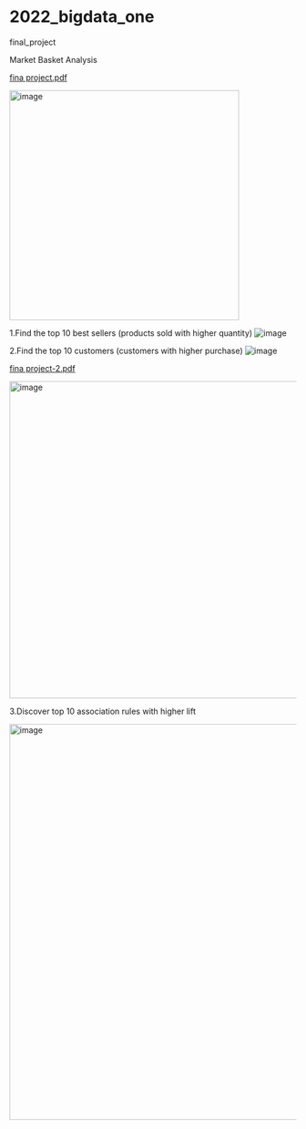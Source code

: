 # 2022_bigdata_one
final_project

Market Basket Analysis

[fina project.pdf](https://github.com/Carly-Yang/bigdata_one_Market-Basket-Analysis/files/13807298/fina.project.pdf)

<img width="403" alt="image" src="https://github.com/Carly-Yang/bigdata_one_Market-Basket-Analysis/assets/110595051/74401777-e6ef-44cd-ac06-4d32d5896ce9">

1.Find the top 10 best sellers (products sold with higher quantity)
![image](https://github.com/Carly-Yang/2022_bigdata_one/assets/110595051/95878979-b3bd-41a4-bf3c-1a429298d476)

2.Find the top 10 customers (customers with higher purchase)
![image](https://github.com/Carly-Yang/2022_bigdata_one/assets/110595051/9a66c65b-b5fe-4bcb-96a8-74cad1511f57)

[fina project-2.pdf](https://github.com/Carly-Yang/bigdata_one_Market-Basket-Analysis/files/13807532/fina.project-2.pdf)

<img width="556" alt="image" src="https://github.com/Carly-Yang/bigdata_one_Market-Basket-Analysis/assets/110595051/ec275d9d-37a9-4c52-8e37-aabb284fbc70">

3.Discover top 10 association rules with higher lift

<img width="694" alt="image" src="https://github.com/Carly-Yang/bigdata_one_Market-Basket-Analysis/assets/110595051/30406f52-82ba-49a7-8b78-c5619eed514f">


